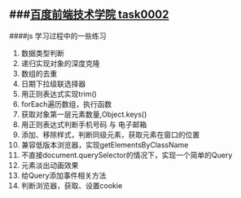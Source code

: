 ###[百度前端技术学院 task0002](https://github.com/baidu-ife/ife/tree/master/2015_spring/task/task0002)
----------
####js 学习过程中的一些练习

 1. 数据类型判断
 2. 递归实现对象的深度克隆
 3. 数组的去重
 4. 日期下拉级联选择器
 5. 用正则表达式实现trim()
 6. forEach遍历数组，执行函数
 7. 获取对象第一层元素数量,Object.keys()
 8. 用正则表达式判断手机号码 与 电子邮箱
 9. 添加、移除样式，判断同级元素，获取元素在窗口的位置
 10. 兼容低版本浏览器，实现getElementsByClassName 
 11. 不直接document.querySelector的情况下，实现一个简单的Query
 12. 元素淡出动画效果
 13. 给Query添加事件相关方法
 14. 判断浏览器，获取、设置cookie